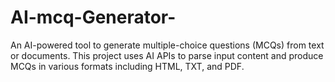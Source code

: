 # AI-mcq-Generator-
An AI-powered tool to generate multiple-choice questions (MCQs) from text or documents. This project uses AI APIs to parse input content and produce MCQs in various formats including HTML, TXT, and PDF.
